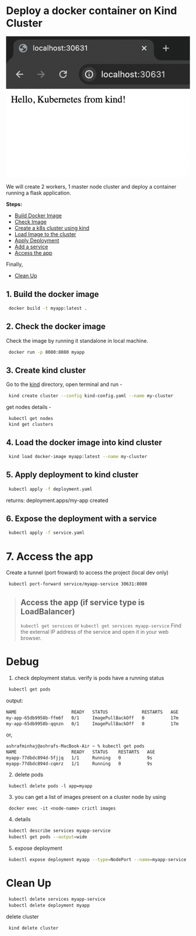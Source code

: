 # Deploy a docker container on Kind Cluster

![demo](docs/demo.png)

We will create 2 workers, 1 master node cluster and deploy a container running a flask application.

**Steps:**
- [Build Docker Image](#1-build-the-docker-image)
- [Check Image](#2-check-the-docker-image)
- [Create a k8s cluster using kind](#3-create-kind-cluster)
- [Load Image to the cluster](#4-load-the-docker-image-into-kind-cluster)
- [Apply Deployment](#5-apply-deployment-to-kind-cluster)
- [Add a service](#6-expose-the-deployment-with-a-service)
- [Access the app](#7-access-the-app)

Finally,
- [Clean Up](#clean-up)

## 1. Build the docker image 

```bash
 docker build -t myapp:latest .
```

## 2. Check the docker image

Check the image by running it standalone in local machine.

```bash
 docker run -p 8080:8080 myapp
```

## 3. Create kind cluster

Go to the [kind](kind/) directory, open terminal and run -

```bash
 kind create cluster --config kind-config.yaml --name my-cluster
```

get nodes details -

```
 kubectl get nodes
 kind get clusters
```

## 4. Load the docker image into kind cluster

```bash
 kind load docker-image myapp:latest --name my-cluster
```


## 5. Apply deployment to kind cluster

```bash
 kubectl apply -f deployment.yaml
```
returns: deployment.apps/my-app created

## 6. Expose the deployment with a service

```bash
 kubectl apply -f service.yaml

```

# 7. Access the app 

Create a tunnel (port froward) to access the project (local dev only)

```bash 
 kubectl port-forward service/myapp-service 30631:8080
```

> ## Access the app (if service type is LoadBalancer)
>  `kubectl get services`
> or 
> `kubectl get services myapp-service`
> Find the external IP address of the service and open it in your web browser.


# Debug

1. check deployment status. verify is pods have a running status
```bash
 kubectl get pods
```

output: 

```
NAME                     READY   STATUS             RESTARTS   AGE
my-app-65db9958b-ffm6f   0/1     ImagePullBackOff   0          17m
my-app-65db9958b-qqnzn   0/1     ImagePullBackOff   0          17m
```

or,
```
ashrafminhaj@ashrafs-MacBook-Air ~ % kubectl get pods
NAME                     READY   STATUS    RESTARTS   AGE
myapp-77dbdc894d-5fjjq   1/1     Running   0          9s
myapp-77dbdc894d-cqmrz   1/1     Running   0          9s
```

2. delete pods

```
 kubectl delete pods -l app=myapp

```

3. you can get a list of images present on a cluster node by using

```
 docker exec -it <node-name> crictl images

```

4. details 

```bash 
 kubectl describe services myapp-service
 kubectl get pods --output=wide
```

5. expose deployment

```bash
 kubectl expose deployment myapp --type=NodePort --name=myapp-service
```

# Clean Up

```bash
 kubectl delete services myapp-service
 kubectl delete deployment myapp
```

delete cluster 
```
 kind delete cluster
```